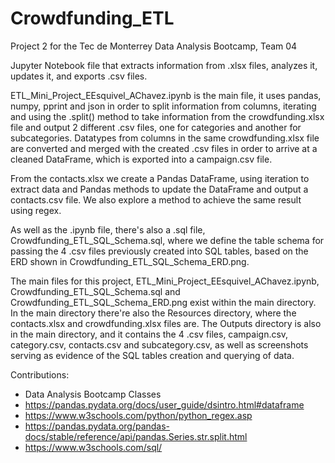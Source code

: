 # Crowdfunding_ETL
Project 2 for the Tec de Monterrey Data Analysis Bootcamp, Team 04

Jupyter Notebook file that extracts information from .xlsx files, analyzes it, updates it, and exports .csv files.

ETL_Mini_Project_EEsquivel_AChavez.ipynb is the main file, it uses pandas, numpy, pprint and json in order to split information from columns, iterating and using the .split() method to take information from the crowdfunding.xlsx file and output 2 different .csv files, one for categories and another for subcategories. Datatypes from columns in the same crowdfunding.xlsx file are converted and merged with the created .csv files in order to arrive at a cleaned DataFrame, which is exported into a campaign.csv file.

From the contacts.xlsx we create a Pandas DataFrame, using iteration to extract data and Pandas methods to update the DataFrame and output a contacts.csv file. We also explore a method to achieve the same result using regex.

As well as the .ipynb file, there's also a .sql file, Crowdfunding_ETL_SQL_Schema.sql, where we define the table schema for passing the 4 .csv files previously created into SQL tables, based on the ERD shown in Crowdfunding_ETL_SQL_Schema_ERD.png.

The main files for this project, ETL_Mini_Project_EEsquivel_AChavez.ipynb, Crowdfunding_ETL_SQL_Schema.sql and Crowdfunding_ETL_SQL_Schema_ERD.png exist within the main directory. In the main directory there're also the Resources directory, where the contacts.xlsx and crowdfunding.xlsx files are. The Outputs directory is also in the main directory, and it contains the 4 .csv files, campaign.csv, category.csv, contacts.csv and subcategory.csv, as well as screenshots serving as evidence of the SQL tables creation and querying of data.

Contributions:
- Data Analysis Bootcamp Classes
- https://pandas.pydata.org/docs/user_guide/dsintro.html#dataframe
- https://www.w3schools.com/python/python_regex.asp
- https://pandas.pydata.org/pandas-docs/stable/reference/api/pandas.Series.str.split.html
- https://www.w3schools.com/sql/

